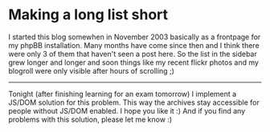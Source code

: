 # Making a long list short

I started this blog somewhen in November 2003 basically as a frontpage for my phpBB installation. Many months have come since then and I think there were only 3 of them that haven't seen a post here. So the list in the sidebar grew longer and longer and soon things like my recent flickr photos and my blogroll were only visible after hours of scrolling ;) 

-------------------------------



Tonight (after finishing learning for an exam tomorrow) I implement a JS/DOM solution for this problem. This way the archives stay accessible for people without JS/DOM enabled. I hope you like it :) And if you find any problems with this solution, please let me know :)